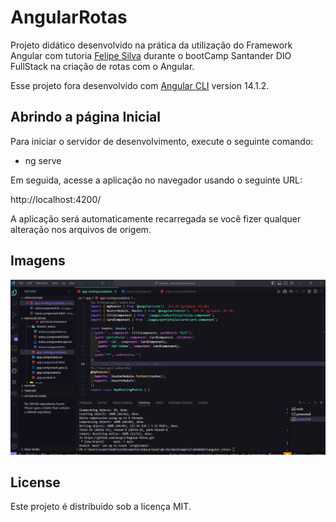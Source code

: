 # AngularRotas

Projeto didático desenvolvido na prática da utilização do Framework Angular com tutoria [Felipe Silva](https://github.com/felipeAguiarCode) durante o bootCamp Santander DIO FullStack na criação de rotas com o Angular.

Esse projeto fora desenvolvido com [Angular CLI](https://github.com/angular/angular-cli) version 14.1.2. 

## Abrindo a página Inicial

Para iniciar o servidor de desenvolvimento, execute o seguinte comando:

- ng serve 


Em seguida, acesse a aplicação no navegador usando o seguinte URL:

http://localhost:4200/

A aplicação será automaticamente recarregada se você fizer qualquer alteração nos arquivos de origem.



## Imagens

![1](https://github.com/ancgci/Angular-Rotas/blob/main/imagens/1.png)

## License

Este projeto é distribuído sob a licença MIT.
